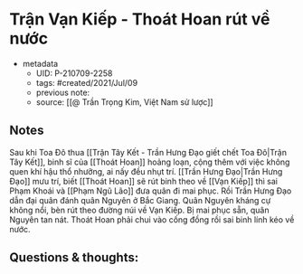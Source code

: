 # Trận Vạn Kiếp - Thoát Hoan rút về nước

- metadata
	- UID: P-210709-2258
	- tags: #created/2021/Jul/09
	- previous note: 
	- source: [[@ Trần Trọng Kim, Việt Nam sử lược]]

## Notes
Sau khi Toa Đô thua [[Trận Tây Kết - Trần Hưng Đạo giết chết Toa Đô|Trận Tây Kết]], binh sĩ của [[Thoát Hoan]] hoảng loạn, cộng thêm với việc không quen khí hậu thổ nhưỡng, ai nấy đều nhụt trí. 
[[Trần Hưng Đạo|Trần Hưng Đạo]] mưu trí, biết [[Thoát Hoan]] sẽ rút binh theo về [[Vạn Kiếp]] thì sai Phạm Khoái và [[Phạm Ngũ Lão]] đưa quân đi mai phục. Rồi Trần Hưng Đạo dẫn đại quân đánh quân Nguyên ở Bắc Giang. Quân Nguyên kháng cự không nổi, bèn rút theo đường núi về Vạn Kiếp. Bị mai phục sẵn, quân Nguyên tan nát. Thoát Hoan phải chui vào cống đồng rồi sai binh lính kéo về nước.

## Questions & thoughts:

